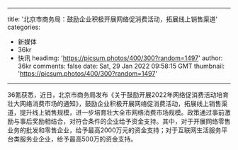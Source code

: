 
---
title: '北京市商务局：鼓励企业积极开展网络促消费活动，拓展线上销售渠道'
categories: 
 - 新媒体
 - 36kr
 - 快讯
headimg: 'https://picsum.photos/400/300?random=1497'
author: 36kr
comments: false
date: Sat, 29 Jan 2022 09:58:15 GMT
thumbnail: 'https://picsum.photos/400/300?random=1497'
---

<div>   
36氪获悉，近日，北京市商务局发布《关于鼓励开展2022年网络促消费活动培育壮大网络消费市场的通知》，鼓励企业积极开展网络促消费活动，拓展线上销售渠道，提升线上销售规模，进一步培育壮大全市网络消费市场规模。政策通过事前激励与事后奖励相结合，对符合条件的企业给予资金支持。其中，对于开展网络零售业务的批发和零售企业，给予最高2000万元的资金支持；对于互联网生活服务平台类服务业企业，给予最高500万的资金支持。  
</div>
            